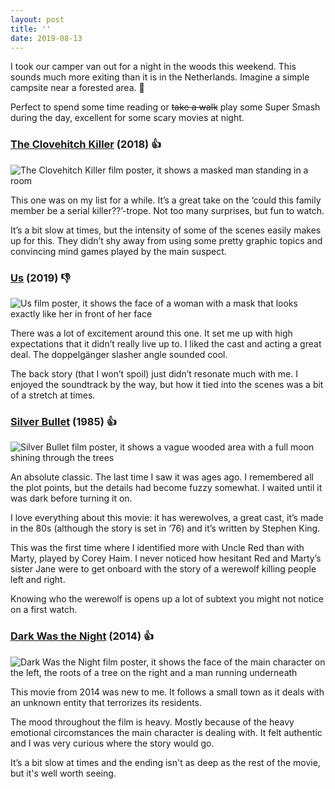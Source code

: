 ```yaml
---
layout: post
title: ''
date: 2019-08-13
---
```


I took our camper van out for a night in the woods this weekend. This sounds much more exiting than it is in the Netherlands. Imagine a simple campsite near a forested area. 🌲

Perfect to spend some time reading or ~~take a walk~~ play some Super Smash during the day, excellent for some scary movies at night.

### [The Clovehitch Killer](https://www.imdb.com/title/tt6269368) (2018) 👍

![The Clovehitch Killer film poster, it shows a masked man standing in a room](/assets/blog/clovehitchkiller.jpg)

This one was on my list for a while. It’s a great take on the ‘could this family member be a serial killer??’-trope. Not too many surprises, but fun to watch.

It’s a bit slow at times, but the intensity of some of the scenes easily makes up for this. They didn’t shy away from using some pretty graphic topics and convincing mind games played by the main suspect.

### [Us](https://www.imdb.com/title/tt6857112) (2019) 👎

![Us film poster, it shows the face of a woman with a mask that looks exactly like her in front of her face](/assets/blog/us.jpg)

There was a lot of excitement around this one. It set me up with high expectations that it didn’t really live up to. I liked the cast and acting a great deal. The doppelgänger slasher angle sounded cool. 

The back story (that I won’t spoil) just didn’t resonate much with me. I enjoyed the soundtrack by the way, but how it tied into the scenes was a bit of a stretch at times.

### [Silver Bullet](https://www.imdb.com/title/tt0090021) (1985) 👍

![Silver Bullet film poster, it shows a vague wooded area with a full moon shining through the trees](/assets/blog/silverbullet.jpg)

An absolute classic. The last time I saw it was ages ago. I remembered all the plot points, but the details had become fuzzy somewhat. I waited until it was dark before turning it on.

I love everything about this movie: it has werewolves, a great cast, it’s made in the 80s (although the story is set in ‘76) and it’s written by Stephen King.

This was the first time where I identified more with Uncle Red than with Marty, played by Corey Haim. I never noticed how hesitant Red and Marty’s sister Jane were to get onboard with the story of a werewolf killing people left and right.

Knowing who the werewolf is opens up a lot of subtext you might not notice on a first watch.

### [Dark Was the Night](https://www.imdb.com/title/tt2251281) (2014) 👍

![Dark Was the Night film poster, it shows the face of the main character on the left, the roots of a tree on the right and a man running underneath](/assets/blog/darkwasthenight.jpg)

This movie from 2014 was new to me. It follows a small town as it deals with an unknown entity that terrorizes its residents.

The mood throughout the film is heavy. Mostly because of the heavy emotional circomstances the main character is dealing with. It felt authentic and I was very curious where the story would go.

It’s a bit slow at times and the ending isn't as deep as the rest of the movie, but it's well worth seeing.
